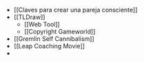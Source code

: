 - [[Claves para crear una pareja consciente]]
- [[TLDraw]]
	- [[Web Tool]]
	- [[Copyright Gameworld]]
- [[Gremlin Self Cannibalism]]
- [[Leap Coaching Movie]]
-
